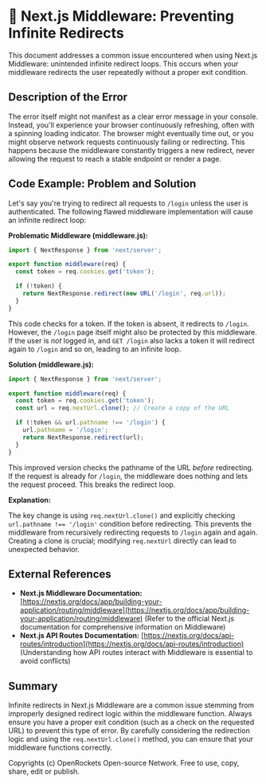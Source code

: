 # 🐞 Next.js Middleware: Preventing Infinite Redirects


This document addresses a common issue encountered when using Next.js Middleware: unintended infinite redirect loops.  This occurs when your middleware redirects the user repeatedly without a proper exit condition.

## Description of the Error

The error itself might not manifest as a clear error message in your console.  Instead, you'll experience your browser continuously refreshing, often with a spinning loading indicator.  The browser might eventually time out, or you might observe network requests continuously failing or redirecting. This happens because the middleware constantly triggers a new redirect, never allowing the request to reach a stable endpoint or render a page.

## Code Example: Problem and Solution

Let's say you're trying to redirect all requests to `/login` unless the user is authenticated.  The following flawed middleware implementation will cause an infinite redirect loop:


**Problematic Middleware (middleware.js):**

```javascript
import { NextResponse } from 'next/server';

export function middleware(req) {
  const token = req.cookies.get('token');

  if (!token) {
    return NextResponse.redirect(new URL('/login', req.url));
  }
}
```

This code checks for a token. If the token is absent, it redirects to `/login`. However, the `/login` page itself might also be protected by this middleware. If the user is *not* logged in, and `GET /login` also lacks a token it will redirect again to `/login` and so on, leading to an infinite loop.

**Solution (middleware.js):**

```javascript
import { NextResponse } from 'next/server';

export function middleware(req) {
  const token = req.cookies.get('token');
  const url = req.nextUrl.clone(); // Create a copy of the URL

  if (!token && url.pathname !== '/login') {
    url.pathname = '/login';
    return NextResponse.redirect(url);
  }
}
```

This improved version checks the pathname of the URL *before* redirecting.  If the request is already for `/login`, the middleware does nothing and lets the request proceed. This breaks the redirect loop.


**Explanation:**

The key change is using `req.nextUrl.clone()` and explicitly checking `url.pathname !== '/login'` condition before redirecting. This prevents the middleware from recursively redirecting requests to `/login` again and again.  Creating a clone is crucial; modifying `req.nextUrl` directly can lead to unexpected behavior.

## External References

* **Next.js Middleware Documentation:** [https://nextjs.org/docs/app/building-your-application/routing/middleware](https://nextjs.org/docs/app/building-your-application/routing/middleware)  (Refer to the official Next.js documentation for comprehensive information on Middleware)
* **Next.js API Routes Documentation:** [https://nextjs.org/docs/api-routes/introduction](https://nextjs.org/docs/api-routes/introduction) (Understanding how API routes interact with Middleware is essential to avoid conflicts)

## Summary

Infinite redirects in Next.js Middleware are a common issue stemming from improperly designed redirect logic within the middleware function.  Always ensure you have a proper exit condition (such as a check on the requested URL) to prevent this type of error. By carefully considering the redirection logic and using the `req.nextUrl.clone()` method, you can ensure that your middleware functions correctly.

Copyrights (c) OpenRockets Open-source Network. Free to use, copy, share, edit or publish.

